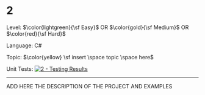 # 2

Level: $\color{lightgreen}{\sf Easy}$ OR $\color{gold}{\sf Medium}$ OR $\color{red}{\sf Hard}$

Language: C#

Topic: $\color{yellow} \sf insert \space topic \space here$

Unit Tests: [![2 - Testing Results](https://github.com/F4NT0/My-LeetCode-Solvings/actions/workflows/2.yml/badge.svg)](https://github.com/F4NT0/My-LeetCode-Solvings/actions/workflows/2.yml)

---

ADD HERE THE DESCRIPTION OF THE PROJECT AND EXAMPLES

